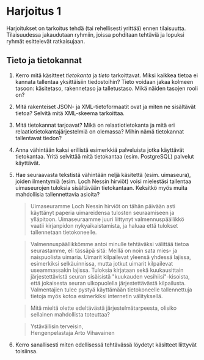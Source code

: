 Harjoitus 1
===========

Harjoitukset on tarkoitus tehdä (tai rehellisesti yrittää) ennen tilaisuutta. Tilaisuudessa jakaudutaan ryhmiin, joissa pohditaan tehtäviä ja lopuksi ryhmät esittelevät ratkaisujaan.

## Tieto ja tietokannat

1. Kerro mitä käsitteet *tietokanta* ja *tieto* tarkoittavat. Miksi kaikkea tietoa ei kannata tallentaa yksittäisiin tiedostoihin? Tieto voidaan jakaa kolmeen tasoon: käsitetaso, rakennetaso ja talletustaso. Mikä näiden tasojen rooli on?

2. Mitä rakenteiset JSON- ja XML-tietoformaatit ovat ja miten ne sisältävät tietoa? Selvitä mitä XML-skeema tarkoittaa.

3. Mitä tietokannat tarjoavat? Mikä on relaatiotietokanta ja mitä eri relaatiotietokantajärjestelmiä on olemassa? Mihin nämä tietokannat tallentavat tiedon?

4. Anna vähintään kaksi erillistä esimerkkiä palveluista jotka käyttävät tietokantaa. Yritä selvittää mitä tietokantaa (esim. PostgreSQL) palvelut käyttävät.

5. Hae seuraavasta tekstistä vähintään neljä käsitettä (esim. uimaseura), joiden ilmentymiä (esim. Loch Nessin hirviöt) voisi mielestäsi tallentaa uimaseurojen tuloksia sisältävään tietokantaan. Keksitkö myös muita mahdollisia tallennettavia asioita?

    > Uimaseuramme Loch Nessin hirviöt on tähän päivään asti käyttänyt paperia uimareidensa tulosten seuraamiseen ja ylläpitoon. Uimaseuraamme juuri liittynyt valmennuspäällikkö vaatii kirjanpidon nykyaikaistamista, ja haluaa että tulokset tallennetaan tietokoneelle.

    > Valmennuspäällikkömme antoi minulle tehtäväksi välittää tietoa seurastamme, eli tässäpä sitä: Meillä on noin sata mies- ja naispuolista uimaria. Uimarit kilpailevat yleensä yhdessä lajissa, esimerkiksi selkäuinnissa, mutta jotkut uimarit kilpailevat useammassakin lajissa. Tuloksia kirjataan sekä kuukausittain järjestettävistä seuran sisäisistä "kuukauden vesihiisi"-kisoista, että jokaisesta seuran ulkopuolella järjestettävästä kilpailusta. Valmentajien tulee pystyä käyttämään tietokoneelle tallennettuja tietoja myös kotoa esimerkiksi internetin välityksellä.

    > Mitä mieltä olette edeltävästä järjestelmätarpeesta, olisiko sellainen mahdollista toteuttaa?

    > Ystävällisin terveisin,  
    > Hengenpelastaja Arto Vihavainen

6. Kerro sanallisesti miten edellisessä tehtävässä löydetyt käsitteet liittyvät toisiinsa.

